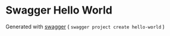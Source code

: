 # Swagger Hello World

Generated with [swagger](https://github.com/swagger-api/swagger-node) ( `swagger project create hello-world` )
